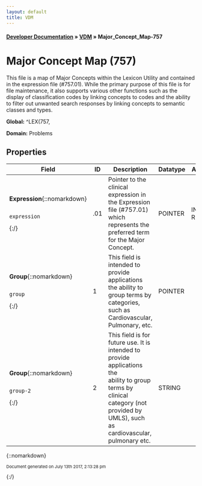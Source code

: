 ```yaml
---
layout: default
title: VDM
---
```


#### [Developer Documentation](../index) &#187; [VDM](TableOfContents) &#187; Major_Concept_Map-757<br/>
<a name="top"></a>
# Major Concept Map (757)
This file is a map of Major Concepts within the Lexicon Utility and contained in the expression file (#757.01).  While the primary purpose  of this file is for file maintenance, it also supports various other  functions such as the display of classification codes by linking concepts to codes and the ability to filter out unwanted search responses by linking concepts to semantic classes and types.

**Global:** ^LEX(757,

**Domain:** Problems

## Properties

Field | ID | Description | Datatype | Attributes | Range
--- | --- | --- | --- | --- | ---
**Expression**{::nomarkdown}<pre><code>  expression</code></pre>{:/} | .01 | Pointer to the clinical expression in the Expression file (#757.01) which <br/>represents the preferred term for the Major Concept. | POINTER | INDEXED<br/>REQUIRED | [Expressions-757_01](Expressions-757_01)
**Group**{::nomarkdown}<pre><code>  group</code></pre>{:/} | 1 | This field is intended to provide applications the ability to group terms by<br/>categories, such as Cardiovascular, Pulmonary, etc. | POINTER |  | [Expressions-757_01](Expressions-757_01)
**Group**{::nomarkdown}<pre><code>  group-2</code></pre>{:/} | 2 | This field is for future use.  It is intended to provide applications the<br/>ability to group terms by clinical category (not provided by UMLS), such<br/>as cardiovascular, pulmonary etc. | STRING |  | 



{::nomarkdown} <br/><p style="font-size: 11px">Document generated on July 13th 2017, 2:13:28 pm</p>{:/}